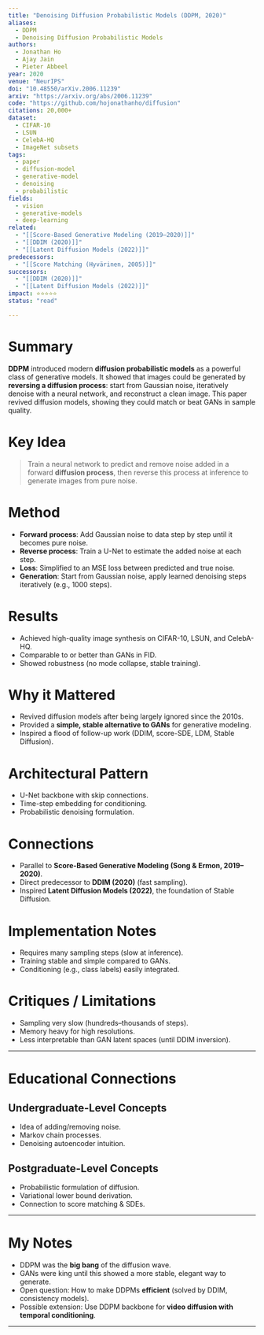 ```yaml
---
title: "Denoising Diffusion Probabilistic Models (DDPM, 2020)"
aliases:
  - DDPM
  - Denoising Diffusion Probabilistic Models
authors:
  - Jonathan Ho
  - Ajay Jain
  - Pieter Abbeel
year: 2020
venue: "NeurIPS"
doi: "10.48550/arXiv.2006.11239"
arxiv: "https://arxiv.org/abs/2006.11239"
code: "https://github.com/hojonathanho/diffusion"
citations: 20,000+
dataset:
  - CIFAR-10
  - LSUN
  - CelebA-HQ
  - ImageNet subsets
tags:
  - paper
  - diffusion-model
  - generative-model
  - denoising
  - probabilistic
fields:
  - vision
  - generative-models
  - deep-learning
related:
  - "[[Score-Based Generative Modeling (2019–2020)]]"
  - "[[DDIM (2020)]]"
  - "[[Latent Diffusion Models (2022)]]"
predecessors:
  - "[[Score Matching (Hyvärinen, 2005)]]"
successors:
  - "[[DDIM (2020)]]"
  - "[[Latent Diffusion Models (2022)]]"
impact: ⭐⭐⭐⭐⭐
status: "read"

---
```


# Summary
**DDPM** introduced modern **diffusion probabilistic models** as a powerful class of generative models. It showed that images could be generated by **reversing a diffusion process**: start from Gaussian noise, iteratively denoise with a neural network, and reconstruct a clean image. This paper revived diffusion models, showing they could match or beat GANs in sample quality.

# Key Idea
> Train a neural network to predict and remove noise added in a forward **diffusion process**, then reverse this process at inference to generate images from pure noise.

# Method
- **Forward process**: Add Gaussian noise to data step by step until it becomes pure noise.  
- **Reverse process**: Train a U-Net to estimate the added noise at each step.  
- **Loss**: Simplified to an MSE loss between predicted and true noise.  
- **Generation**: Start from Gaussian noise, apply learned denoising steps iteratively (e.g., 1000 steps).  

# Results
- Achieved high-quality image synthesis on CIFAR-10, LSUN, and CelebA-HQ.  
- Comparable to or better than GANs in FID.  
- Showed robustness (no mode collapse, stable training).  

# Why it Mattered
- Revived diffusion models after being largely ignored since the 2010s.  
- Provided a **simple, stable alternative to GANs** for generative modeling.  
- Inspired a flood of follow-up work (DDIM, score-SDE, LDM, Stable Diffusion).  

# Architectural Pattern
- U-Net backbone with skip connections.  
- Time-step embedding for conditioning.  
- Probabilistic denoising formulation.  

# Connections
- Parallel to **Score-Based Generative Modeling (Song & Ermon, 2019–2020)**.  
- Direct predecessor to **DDIM (2020)** (fast sampling).  
- Inspired **Latent Diffusion Models (2022)**, the foundation of Stable Diffusion.  

# Implementation Notes
- Requires many sampling steps (slow at inference).  
- Training stable and simple compared to GANs.  
- Conditioning (e.g., class labels) easily integrated.  

# Critiques / Limitations
- Sampling very slow (hundreds–thousands of steps).  
- Memory heavy for high resolutions.  
- Less interpretable than GAN latent spaces (until DDIM inversion).  

---

# Educational Connections

## Undergraduate-Level Concepts
- Idea of adding/removing noise.  
- Markov chain processes.  
- Denoising autoencoder intuition.  

## Postgraduate-Level Concepts
- Probabilistic formulation of diffusion.  
- Variational lower bound derivation.  
- Connection to score matching & SDEs.  

---

# My Notes
- DDPM was the **big bang** of the diffusion wave.  
- GANs were king until this showed a more stable, elegant way to generate.  
- Open question: How to make DDPMs **efficient** (solved by DDIM, consistency models).  
- Possible extension: Use DDPM backbone for **video diffusion with temporal conditioning**.  

---
